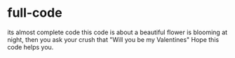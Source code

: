 # full-code
its almost complete code
this code is about a beautiful flower is blooming at night, then you ask your crush that "Will you be my Valentines"
Hope this code helps you.
